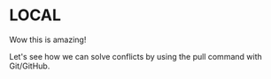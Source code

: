 # LOCAL

Wow this is amazing!

Let's see how we can solve conflicts by using the pull command with Git/GitHub.
